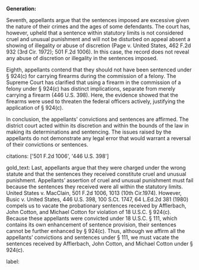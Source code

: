 **Generation:**

Seventh, appellants argue that the sentences imposed are excessive given the nature of their crimes and the ages of some defendants. The court has, however, upheld that a sentence within statutory limits is not considered cruel and unusual punishment and will not be disturbed on appeal absent a showing of illegality or abuse of discretion (Page v. United States, 462 F.2d 932 (3rd Cir. 1972); 501 F.2d 1006). In this case, the record does not reveal any abuse of discretion or illegality in the sentences imposed.

Eighth, appellants contend that they should not have been sentenced under § 924(c) for carrying firearms during the commission of a felony. The Supreme Court has clarified that using a firearm in the commission of a felony under § 924(c) has distinct implications, separate from merely carrying a firearm (446 U.S. 398). Here, the evidence showed that the firearms were used to threaten the federal officers actively, justifying the application of § 924(c).

In conclusion, the appellants' convictions and sentences are affirmed. The district court acted within its discretion and within the bounds of the law in making its determinations and sentencing. The issues raised by the appellants do not demonstrate any legal error that would warrant a reversal of their convictions or sentences.

citations: ['501 F.2d 1006', '446 U.S. 398']

gold_text: Last, appellants argue that they were charged under the wrong statute and that the sentences they received constitute cruel and unusual punishment. Appellants’ assertion of cruel and unusual punishment must fail because the sentences they received were all within the statutory limits. United States v. MacClain, 501 F.2d 1006, 1013 (10th Cir.1974). However, Busic v. United States, 446 U.S. 398, 100 S.Ct. 1747, 64 L.Ed.2d 381 (1980) compels us to vacate the probationary sentences received by Afflerbach, John Cotton, and Michael Cotton for violation of 18 U.S.C. § 924(c). Because these appellants were convicted under 18 U.S.C. § 111, which contains its own enhancement of sentence provision, their sentences cannot be further enhanced by § 924(c). Thus, although we affirm all the appellants’ convictions and sentences under § 111, we must vacate the sentences received by Afflerbach, John Cotton, and Michael Cotton under § 924(c).

label: 